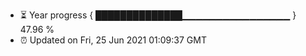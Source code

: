 - ⏳ Year progress { ██████████████▁▁▁▁▁▁▁▁▁▁▁▁▁▁▁▁ } 47.96 %
- ⏰ Updated on Fri, 25 Jun 2021 01:09:37 GMT

